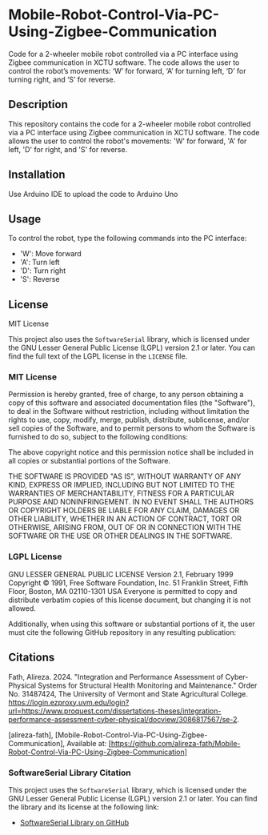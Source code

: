 # Mobile-Robot-Control-Via-PC-Using-Zigbee-Communication

Code for a 2-wheeler mobile robot controlled via a PC interface using Zigbee communication in XCTU software. The code allows the user to control the robot’s movements: ‘W’ for forward, ‘A’ for turning left, ‘D’ for turning right, and ‘S’ for reverse.

## Description

This repository contains the code for a 2-wheeler mobile robot controlled via a PC interface using Zigbee communication in XCTU software. The code allows the user to control the robot's movements: 'W' for forward, 'A' for left, 'D' for right, and 'S' for reverse.

## Installation
Use Arduino IDE to upload the code to Arduino Uno

## Usage
To control the robot, type the following commands into the PC interface:
- 'W': Move forward
- 'A': Turn left
- 'D': Turn right
- 'S': Reverse

## License

MIT License

This project also uses the `SoftwareSerial` library, which is licensed under the GNU Lesser General Public License (LGPL) version 2.1 or later. You can find the full text of the LGPL license in the `LICENSE` file.

### MIT License

Permission is hereby granted, free of charge, to any person obtaining a copy
of this software and associated documentation files (the "Software"), to deal
in the Software without restriction, including without limitation the rights
to use, copy, modify, merge, publish, distribute, sublicense, and/or sell
copies of the Software, and to permit persons to whom the Software is
furnished to do so, subject to the following conditions:

The above copyright notice and this permission notice shall be included in all
copies or substantial portions of the Software.

THE SOFTWARE IS PROVIDED "AS IS", WITHOUT WARRANTY OF ANY KIND, EXPRESS OR
IMPLIED, INCLUDING BUT NOT LIMITED TO THE WARRANTIES OF MERCHANTABILITY,
FITNESS FOR A PARTICULAR PURPOSE AND NONINFRINGEMENT. IN NO EVENT SHALL THE
AUTHORS OR COPYRIGHT HOLDERS BE LIABLE FOR ANY CLAIM, DAMAGES OR OTHER
LIABILITY, WHETHER IN AN ACTION OF CONTRACT, TORT OR OTHERWISE, ARISING FROM,
OUT OF OR IN CONNECTION WITH THE SOFTWARE OR THE USE OR OTHER DEALINGS IN THE
SOFTWARE.

### LGPL License

GNU LESSER GENERAL PUBLIC LICENSE
Version 2.1, February 1999
Copyright © 1991, Free Software Foundation, Inc.
51 Franklin Street, Fifth Floor, Boston, MA 02110-1301 USA
Everyone is permitted to copy and distribute verbatim copies of this license document, but changing it is not allowed.

Additionally, when using this software or substantial portions of it, the user must cite the following GitHub repository in any resulting publication:

## Citations

Fath, Alireza. 2024. "Integration and Performance Assessment of Cyber-Physical Systems for Structural Health Monitoring and Maintenance." Order No. 31487424, The University of Vermont and State Agricultural College. https://login.ezproxy.uvm.edu/login?url=https://www.proquest.com/dissertations-theses/integration-performance-assessment-cyber-physical/docview/3086817567/se-2.

[alireza-fath], [Mobile-Robot-Control-Via-PC-Using-Zigbee-Communication], Available at: [https://github.com/alireza-fath/Mobile-Robot-Control-Via-PC-Using-Zigbee-Communication]

### SoftwareSerial Library Citation

This project uses the `SoftwareSerial` library, which is licensed under the GNU Lesser General Public License (LGPL) version 2.1 or later. You can find the library and its license at the following link:
- [SoftwareSerial Library on GitHub](https://github.com/PaulStoffregen/SoftwareSerial)
